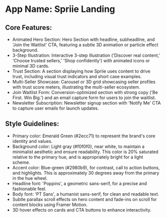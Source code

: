 # **App Name**: Spriie Landing

## Core Features:

- Animated Hero Section: Hero Section with headline, subheadline, and 'Join the Waitlist' CTA, featuring a subtle 3D animation or particle effect background.
- 3-Step Illustration: Interactive 3-step illustration ('Discover real content,' 'Choose trusted sellers,' 'Shop confidently') with animated icons or minimal 3D cards.
- Trust Section: A section displaying how Spriie uses content to drive trust, including visual trust indicators and short case examples.
- Multi-Seller Showcase: Carousel or 3D grid showcasing seller profiles with trust score meters, illustrating the multi-seller ecosystem.
- Join Waitlist Form: Conversion-optimized section with strong copy ('Be First. Win Big.') and an email capture form for users to join the waitlist.
- Newsletter Subscription: Newsletter signup section with 'Notify Me' CTA to capture user emails for launch updates.

## Style Guidelines:

- Primary color: Emerald Green (#2ecc71) to represent the brand's core identity and values.
- Background color: Light gray (#f0f0f0), near white, to maintain a minimalist aesthetic and ensure readability. This color is 20% saturated relative to the primary hue, and is appropriately bright for a light scheme.
- Accent color: Blue-green (#2980b9), for contrast, call to action buttons, and highlights. This is approximately 30 degrees away from the primary in the hue wheel.
- Headline font: 'Poppins', a geometric sans-serif, for a precise and fashionable feel.
- Body font: 'PT Sans', a humanist sans-serif, for clean and readable text.
- Subtle parallax scroll effects on hero content and fade-ins on scroll for content blocks using Framer Motion.
- 3D hover effects on cards and CTA buttons to enhance interactivity.